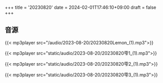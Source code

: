 +++
title = '20230820'
date = 2024-02-01T17:46:10+09:00
draft = false
+++

## 音源
{{< mp3player src="/audio/2023-08-20/20230820Lemon_(1).mp3">}}

{{< mp3player src="static/audio/2023-08-20/20230820雫1_(1).mp3">}}

{{< mp3player src="static/audio/2023-08-20/20230820雫2_(1).mp3">}}

{{< mp3player src="static/audio/2023-08-20/20230820雫3_(1).mp3">}}